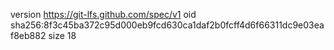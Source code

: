 version https://git-lfs.github.com/spec/v1
oid sha256:8f3c45ba372c95d000eb9fcd630ca1daf2b0fcff4d6f66311dc9e03eaf8eb882
size 18
